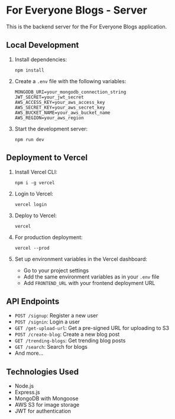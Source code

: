# For Everyone Blogs - Server

This is the backend server for the For Everyone Blogs application.

## Local Development

1. Install dependencies:
   ```
   npm install
   ```

2. Create a `.env` file with the following variables:
   ```
   MONGODB_URI=your_mongodb_connection_string
   JWT_SECRET=your_jwt_secret
   AWS_ACCESS_KEY=your_aws_access_key
   AWS_SECRET_KEY=your_aws_secret_key
   AWS_BUCKET_NAME=your_aws_bucket_name
   AWS_REGION=your_aws_region
   ```

3. Start the development server:
   ```
   npm run dev
   ```

## Deployment to Vercel

1. Install Vercel CLI:
   ```
   npm i -g vercel
   ```

2. Login to Vercel:
   ```
   vercel login
   ```

3. Deploy to Vercel:
   ```
   vercel
   ```

4. For production deployment:
   ```
   vercel --prod
   ```

5. Set up environment variables in the Vercel dashboard:
   - Go to your project settings
   - Add the same environment variables as in your `.env` file
   - Add `FRONTEND_URL` with your frontend deployment URL

## API Endpoints

- `POST /signup`: Register a new user
- `POST /signin`: Login a user
- `GET /get-upload-url`: Get a pre-signed URL for uploading to S3
- `POST /create-blog`: Create a new blog post
- `GET /trending-blogs`: Get trending blog posts
- `GET /search`: Search for blogs
- And more...

## Technologies Used

- Node.js
- Express.js
- MongoDB with Mongoose
- AWS S3 for image storage
- JWT for authentication
